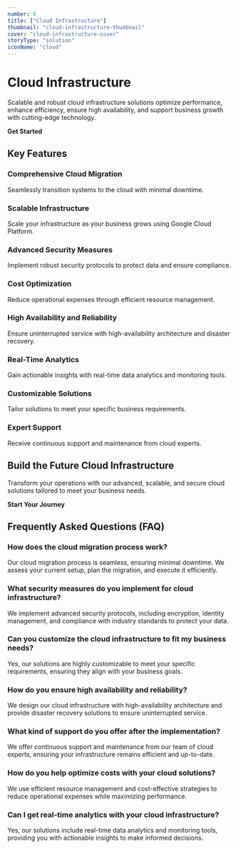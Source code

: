 ```yaml
---
number: 6
title: ["Cloud Infrastructure"]
thumbnail: "cloud-infrastructure-thumbnail"
cover: "cloud-infrastructure-cover"
storyType: "solution"
iconName: "cloud"
---
```


# Cloud Infrastructure

Scalable and robust cloud infrastructure solutions optimize performance, enhance efficiency, ensure high availability, and support business growth with cutting-edge technology.

**Get Started**

## Key Features

### Comprehensive Cloud Migration

Seamlessly transition systems to the cloud with minimal downtime.

### Scalable Infrastructure

Scale your infrastructure as your business grows using Google Cloud Platform.

### Advanced Security Measures

Implement robust security protocols to protect data and ensure compliance.

### Cost Optimization

Reduce operational expenses through efficient resource management.

### High Availability and Reliability

Ensure uninterrupted service with high-availability architecture and disaster recovery.

### Real-Time Analytics

Gain actionable insights with real-time data analytics and monitoring tools.

### Customizable Solutions

Tailor solutions to meet your specific business requirements.

### Expert Support

Receive continuous support and maintenance from cloud experts.

## Build the Future Cloud Infrastructure

Transform your operations with our advanced, scalable, and secure cloud solutions tailored to meet your business needs.

**Start Your Journey**

## Frequently Asked Questions (FAQ)

### How does the cloud migration process work?

Our cloud migration process is seamless, ensuring minimal downtime. We assess your current setup, plan the migration, and execute it efficiently.

### What security measures do you implement for cloud infrastructure?

We implement advanced security protocols, including encryption, identity management, and compliance with industry standards to protect your data.

### Can you customize the cloud infrastructure to fit my business needs?

Yes, our solutions are highly customizable to meet your specific requirements, ensuring they align with your business goals.

### How do you ensure high availability and reliability?

We design our cloud infrastructure with high-availability architecture and provide disaster recovery solutions to ensure uninterrupted service.

### What kind of support do you offer after the implementation?

We offer continuous support and maintenance from our team of cloud experts, ensuring your infrastructure remains efficient and up-to-date.

### How do you help optimize costs with your cloud solutions?

We use efficient resource management and cost-effective strategies to reduce operational expenses while maximizing performance.

### Can I get real-time analytics with your cloud infrastructure?

Yes, our solutions include real-time data analytics and monitoring tools, providing you with actionable insights to make informed decisions.
